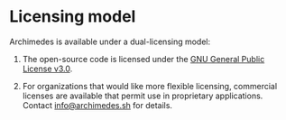 # Licensing model

Archimedes is available under a dual-licensing model:

1. The open-source code is licensed under the [GNU General Public License v3.0](https://github.com/pinetreelabs/archimedes/LICENSE).

2. For organizations that would like more flexible licensing, commercial licenses are available that permit use in proprietary applications.  Contact [info@archimedes.sh](mailto:info@archimedes.sh) for details.